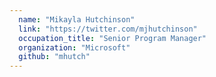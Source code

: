 ```yaml
---
  name: "Mikayla Hutchinson"
  link: "https://twitter.com/mjhutchinson"
  occupation_title: "Senior Program Manager"
  organization: "Microsoft"
  github: "mhutch"
---
```

